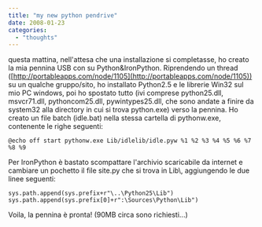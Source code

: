 ```yaml
---
title: "my new python pendrive"
date: 2008-01-23
categories: 
  - "thoughts"
---
```


questa mattina, nell'attesa che una installazione si completasse, ho creato la mia pennina USB con su Python&IronPython. Riprendendo un thread ([http://portableapps.com/node/1105](http://portableapps.com/node/1105)) su un qualche gruppo/sito, ho installato Python2.5 e le librerie Win32 sul mio PC windows, poi ho spostato tutto (ivi comprese python25.dll, msvcr71.dll, pythoncom25.dll, pywintypes25.dll, che sono andate a finire da system32 alla directory in cui si trova python.exe) verso la pennina. Ho creato un file batch (idle.bat) nella stessa cartella di pythonw.exe, contenente le righe seguenti:

```
@echo off start pythonw.exe Lib/idlelib/idle.pyw %1 %2 %3 %4 %5 %6 %7 %8 %9
```

Per IronPython è bastato scompattare l'archivio scaricabile da internet e cambiare un pochetto il file site.py che si trova in Lib\\, aggiungendo le due linee seguenti:

```
sys.path.append(sys.prefix+r"\..\Python25\Lib") sys.path.append(sys.prefix[0]+r":\Sources\Python\Lib")
```

Voila, la pennina è pronta! (90MB circa sono richiesti...)
